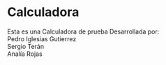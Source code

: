 # Calculadora
Esta es una Calculadora de prueba
Desarrollada por:
<br>
Pedro Iglesias Gutierrez
<br>
Sergio Terán
<br>
Analía Rojas
